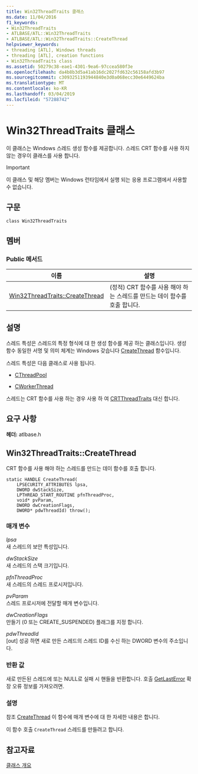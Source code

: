 ```yaml
---
title: Win32ThreadTraits 클래스
ms.date: 11/04/2016
f1_keywords:
- Win32ThreadTraits
- ATLBASE/ATL::Win32ThreadTraits
- ATLBASE/ATL::Win32ThreadTraits::CreateThread
helpviewer_keywords:
- threading [ATL], Windows threads
- threading [ATL], creation functions
- Win32ThreadTraits class
ms.assetid: 50279c38-eae1-4301-9ea6-97ccea580f3e
ms.openlocfilehash: da4b8b3d5a41ab16dc2027fd632c56158afd3b97
ms.sourcegitcommit: c3093251193944840e3d0a068ecc30e6449624ba
ms.translationtype: MT
ms.contentlocale: ko-KR
ms.lasthandoff: 03/04/2019
ms.locfileid: "57288742"
---
```

# <a name="win32threadtraits-class"></a>Win32ThreadTraits 클래스

이 클래스는 Windows 스레드 생성 함수를 제공합니다. 스레드 CRT 함수를 사용 하지 않는 경우이 클래스를 사용 합니다.

> [!IMPORTANT]
>  이 클래스 및 해당 멤버는 Windows 런타임에서 실행 되는 응용 프로그램에서 사용할 수 없습니다.

## <a name="syntax"></a>구문

```
class Win32ThreadTraits
```

## <a name="members"></a>멤버

### <a name="public-methods"></a>Public 메서드

|이름|설명|
|----------|-----------------|
|[Win32ThreadTraits::CreateThread](#createthread)|(정적) CRT 함수를 사용 해야 하는 스레드를 만드는 데이 함수를 호출 합니다.|

## <a name="remarks"></a>설명

스레드 특성은 스레드의 특정 형식에 대 한 생성 함수를 제공 하는 클래스입니다. 생성 함수 동일한 서명 및 의미 체계는 Windows 갖습니다 [CreateThread](/windows/desktop/api/processthreadsapi/nf-processthreadsapi-createthread) 함수입니다.

스레드 특성은 다음 클래스로 사용 됩니다.

- [CThreadPool](../../atl/reference/cthreadpool-class.md)

- [CWorkerThread](../../atl/reference/cworkerthread-class.md)

스레드는 CRT 함수를 사용 하는 경우 사용 하 여 [CRTThreadTraits](../../atl/reference/crtthreadtraits-class.md) 대신 합니다.

## <a name="requirements"></a>요구 사항

**헤더:** atlbase.h

##  <a name="createthread"></a>  Win32ThreadTraits::CreateThread

CRT 함수를 사용 해야 하는 스레드를 만드는 데이 함수를 호출 합니다.

```
static HANDLE CreateThread(
    LPSECURITY_ATTRIBUTES lpsa,
    DWORD dwStackSize,
    LPTHREAD_START_ROUTINE pfnThreadProc,
    void* pvParam,
    DWORD dwCreationFlags,
    DWORD* pdwThreadId) throw();
```

### <a name="parameters"></a>매개 변수

*lpsa*<br/>
새 스레드의 보안 특성입니다.

*dwStackSize*<br/>
새 스레드의 스택 크기입니다.

*pfnThreadProc*<br/>
새 스레드의 스레드 프로시저입니다.

*pvParam*<br/>
스레드 프로시저에 전달할 매개 변수입니다.

*dwCreationFlags*<br/>
만들기 (0 또는 CREATE_SUSPENDED) 플래그를 지정 합니다.

*pdwThreadId*<br/>
[out] 성공 하면 새로 만든 스레드의 스레드 ID를 수신 하는 DWORD 변수의 주소입니다.

### <a name="return-value"></a>반환 값

새로 만든된 스레드에 또는 NULL로 실패 시 핸들을 반환합니다. 호출 [GetLastError](https://msdn.microsoft.com/library/windows/desktop/ms679360) 확장 오류 정보를 가져오려면.

### <a name="remarks"></a>설명

참조 [CreateThread](/windows/desktop/api/processthreadsapi/nf-processthreadsapi-createthread) 이 함수에 매개 변수에 대 한 자세한 내용은 합니다.

이 함수 호출 `CreateThread` 스레드를 만들려고 합니다.

## <a name="see-also"></a>참고자료

[클래스 개요](../../atl/atl-class-overview.md)
